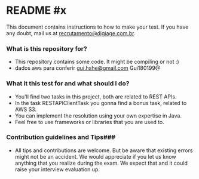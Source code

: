 # README #x

This document contains instructions to how to make your test. If you have any doubt, mail us at recrutamento@digiage.com.br.  

### What is this repository for? ###

* This repository contains some code. It might be compiling or not :)
* dados aws para conferir gui.hshe@gmail.com Gui180199@
### What it this test for and what should I do? ###

* You'll find two tasks in this project, both are related to REST APIs.
* In the task RESTAPIClientTask you gonna find a bonus task, related to AWS S3.
* You can implement the resolution using your own expertise in Java.
* Feel free to use frameworks or libraries that you are used to.

### Contribution guidelines and Tips###
* All tips and contributions are welcome. But be aware that existing errors might not be an accident. We would appreciate if you let us know anything that you realize during the exam. We expect that and it could raise your interview evaluation up.